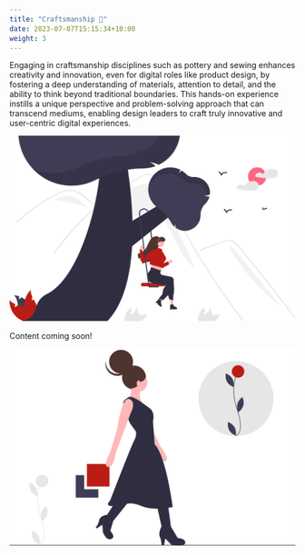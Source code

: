 ```yaml
---
title: "Craftsmanship 🚧"
date: 2023-07-07T15:15:34+10:00
weight: 3
---
```


Engaging in craftsmanship disciplines such as pottery and sewing enhances creativity and innovation, even for digital roles like product design, by fostering a deep understanding of materials, attention to detail, and the ability to think beyond traditional boundaries. This hands-on experience instills a unique perspective and problem-solving approach that can transcend mediums, enabling design leaders to craft truly innovative and user-centric digital experiences.

![Craftsmanship](/images/illustrations/undraw_tree_swing_re_pqee.svg)

Content coming soon!

![Craftsmanship](/images/illustrations/undraw_art_thinking_3g82.svg)
